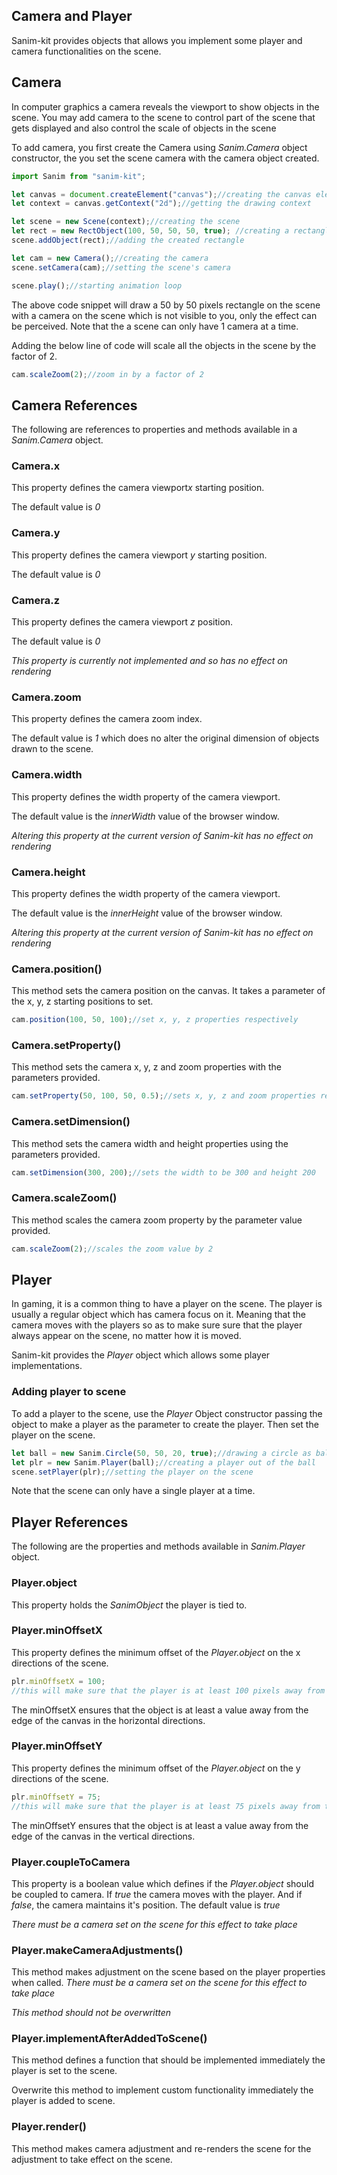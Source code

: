 ## Camera and Player

Sanim-kit provides objects that allows you implement some player and camera functionalities on the scene.

## Camera
In computer graphics a camera reveals the viewport to show objects in the scene. 
You may add camera to the scene to control part of the scene that gets displayed and also control the scale of objects in the scene

To add camera, you first create the Camera using *Sanim.Camera* object constructor, the you set the scene camera with the camera object created.

```js
import Sanim from "sanim-kit";

let canvas = document.createElement("canvas");//creating the canvas element.
let context = canvas.getContext("2d");//getting the drawing context

let scene = new Scene(context);//creating the scene
let rect = new RectObject(100, 50, 50, 50, true); //creating a rectangle
scene.addObject(rect);//adding the created rectangle

let cam = new Camera();//creating the camera
scene.setCamera(cam);//setting the scene's camera

scene.play();//starting animation loop
```
The above code snippet will draw a 50 by 50 pixels rectangle on the scene with a camera on the scene which is not visible to you, only the effect can be perceived.
Note that the a scene can only have 1 camera at a time.

Adding the below line of code will scale all the objects in the scene by the factor of 2.

```js
cam.scaleZoom(2);//zoom in by a factor of 2
```
## Camera References
The following are references to properties and methods available in a *Sanim.Camera* object.

### Camera.x
This property defines the camera viewport*x* starting position.

The default value is *0*

### Camera.y
This property defines the camera viewport *y* starting position.

The default value is *0*

### Camera.z
This property defines the camera viewport *z* position.

The default value is *0*

*This property is currently not implemented and so has no effect on rendering*

### Camera.zoom
This property defines the camera zoom index.

The default value is *1* which does no alter the original dimension of objects drawn to the scene.

### Camera.width
This property defines the width property of the camera viewport.

The default value is the *innerWidth* value of the browser window.
 
*Altering this property at the current version of Sanim-kit has no effect on rendering*

### Camera.height
This property defines the width property of the camera viewport.

The default value is the *innerHeight* value of the browser window.
 
*Altering this property at the current version of Sanim-kit has no effect on rendering*

### Camera.position()
This method sets the camera position on the canvas.
It takes a parameter of the x, y, z starting positions to set.

```js
cam.position(100, 50, 100);//set x, y, z properties respectively
```

### Camera.setProperty()
This method sets the camera x, y, z and zoom properties with the parameters provided.

```js
cam.setProperty(50, 100, 50, 0.5);//sets x, y, z and zoom properties respectively
```

### Camera.setDimension()
This method sets the camera width and height properties using the parameters provided. 

```js
cam.setDimension(300, 200);//sets the width to be 300 and height 200
```

### Camera.scaleZoom()
This method scales the camera zoom property by the parameter value provided.

```js
cam.scaleZoom(2);//scales the zoom value by 2
```

## Player
In gaming, it is a common thing to have a player on the scene. The player is usually a regular object which has camera focus on it. Meaning that the camera moves with the players so as to make sure sure that the player always appear on the scene, no matter how it is moved.

Sanim-kit provides the *Player* object which allows some player implementations.
### Adding player to scene
To add a player to the scene, use the *Player* Object constructor passing the object to make a player as the parameter  to create the player. Then set the player on the scene.

```js
let ball = new Sanim.Circle(50, 50, 20, true);//drawing a circle as ball
let plr = new Sanim.Player(ball);//creating a player out of the ball
scene.setPlayer(plr);//setting the player on the scene
```
Note that the scene can only have a single player at a time.

## Player References
The following are the properties and methods available in *Sanim.Player* object.

### Player.object
This property holds the *SanimObject* the player is tied to.

### Player.minOffsetX
This property defines the minimum offset of the *Player.object* on the x directions of the scene.

```js
plr.minOffsetX = 100;
//this will make sure that the player is at least 100 pixels away from the edges of the canvas in the x direction
```
The minOffsetX ensures that the object is at least a value away from the edge of the canvas in the horizontal directions.

### Player.minOffsetY
This property defines the minimum offset of the *Player.object* on the y directions of the scene.

```js
plr.minOffsetY = 75;
//this will make sure that the player is at least 75 pixels away from the edges of the canvas in the y direction
```
The minOffsetY ensures that the object is at least a value away from the edge of the canvas in the vertical directions.

### Player.coupleToCamera
This property is a boolean value which defines if the *Player.object* should be coupled to camera.
If *true* the camera moves with the player. And if *false*, the camera maintains it's position.
The default value is *true*

*There must be a camera set on the scene for this effect to take place*

### Player.makeCameraAdjustments()
This method makes adjustment on the scene based on the player properties when called.
*There must be a camera set on the scene for this effect to take place*

*This method should not be overwritten*

### Player.implementAfterAddedToScene()
This method defines a function that should be implemented immediately the  player is set to the scene.

Overwrite this method to implement custom functionality immediately the player is added to scene.

### Player.render()
This method makes camera adjustment and re-renders the scene for the adjustment to take effect on the scene.
